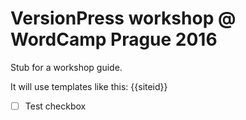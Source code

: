 # VersionPress workshop @ WordCamp Prague 2016

Stub for a workshop guide.

It will use templates like this: {{siteid}}

- [ ] Test checkbox
